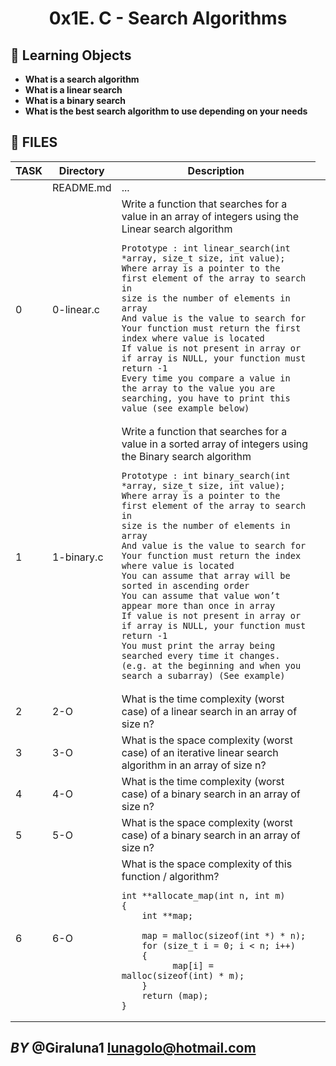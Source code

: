 <h1 align="center">
    0x1E. C - Search Algorithms
</h1>

## 🧐 Learning Objects

- **What is a search algorithm**
- **What is a linear search**
- **What is a binary search**
- **What is the best search algorithm to use depending on your needs**

## 📝 FILES

<table>
<thead>
<tr>
  <th>TASK</th>
  <th>Directory</th>
  <th>Description</th>
</tr>
</thead>
<tbody>
<tr>
  <td></td>
  <td> README.md</td>
  <td>...<td>
</tr>
<tr>
  <td>0</td>
  <td>0-linear.c</td>
  <td>Write a function that searches for a value in an array of integers using the Linear search algorithm

    Prototype : int linear_search(int *array, size_t size, int value);
    Where array is a pointer to the first element of the array to search in
    size is the number of elements in array
    And value is the value to search for
    Your function must return the first index where value is located
    If value is not present in array or if array is NULL, your function must return -1
    Every time you compare a value in the array to the value you are searching, you have to print this value (see example below)

   </td>
</tr>
<tr>
  <td>1</td>
  <td>1-binary.c</td>
  <td>Write a function that searches for a value in a sorted array of integers using the Binary search algorithm

    Prototype : int binary_search(int *array, size_t size, int value);
    Where array is a pointer to the first element of the array to search in
    size is the number of elements in array
    And value is the value to search for
    Your function must return the index where value is located
    You can assume that array will be sorted in ascending order
    You can assume that value won’t appear more than once in array
    If value is not present in array or if array is NULL, your function must return -1
    You must print the array being searched every time it changes. (e.g. at the beginning and when you search a subarray) (See example)

</td>
</tr>
<tr>
  <td>2</td>
  <td>2-O</td>
  <td> What is the time complexity (worst case) of a linear search in an array of size n?

</td>
</tr>
<tr>
  <td>3</td>
  <td>3-O</td>
  <td>What is the space complexity (worst case) of an iterative linear search algorithm in an array of size n?

</td>
</tr>
<tr>
  <td>4</td>
  <td>4-O</td>
  <td>What is the time complexity (worst case) of a binary search in an array of size n?

</td>
</tr>
<tr>
  <td>5</td>
  <td>5-O</td>
  <td>What is the space complexity (worst case) of a binary search in an array of size n?
</td>
</tr>
<tr>
  <td>6</td>
  <td>6-O</td>
  <td>What is the space complexity of this function / algorithm?

    int **allocate_map(int n, int m)
    {
        int **map;

        map = malloc(sizeof(int *) * n);
        for (size_t i = 0; i < n; i++)
        {
              map[i] = malloc(sizeof(int) * m);
        }
        return (map);
    }

</td>
</tr>

</tbody>
</table>

## _BY_ @Giraluna1 <lunagolo@hotmail.com>
